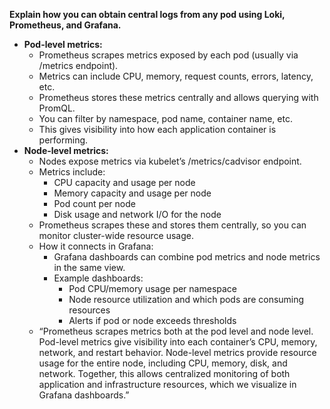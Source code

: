 **Explain how you can obtain central logs from any pod using Loki, Prometheus, and Grafana.**
+ **Pod-level metrics:**
  + Prometheus scrapes metrics exposed by each pod (usually via /metrics endpoint).
  + Metrics can include CPU, memory, request counts, errors, latency, etc.
  + Prometheus stores these metrics centrally and allows querying with PromQL.
  + You can filter by namespace, pod name, container name, etc.
  + This gives visibility into how each application container is performing.
+ **Node-level metrics:**
  + Nodes expose metrics via kubelet’s /metrics/cadvisor endpoint.
  + Metrics include:
    + CPU capacity and usage per node
    + Memory capacity and usage per node
    + Pod count per node
    + Disk usage and network I/O for the node
  + Prometheus scrapes these and stores them centrally, so you can monitor cluster-wide resource usage.
  + How it connects in Grafana:
    + Grafana dashboards can combine pod metrics and node metrics in the same view.
    + Example dashboards:
      + Pod CPU/memory usage per namespace
      + Node resource utilization and which pods are consuming resources
      + Alerts if pod or node exceeds thresholds
  + “Prometheus scrapes metrics both at the pod level and node level. Pod-level metrics give visibility into each container’s CPU, memory, network, and restart behavior. Node-level metrics provide resource usage for the entire node, including CPU, memory, disk, and network. Together, this allows centralized monitoring of both application and infrastructure resources, which we visualize in Grafana dashboards.” 
